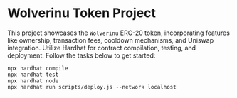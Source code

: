 # Wolverinu Token Project

This project showcases the `Wolverinu` ERC-20 token, incorporating features like ownership, transaction fees, cooldown mechanisms, and Uniswap integration. Utilize Hardhat for contract compilation, testing, and deployment. Follow the tasks below to get started:

```shell
npx hardhat compile
npx hardhat test
npx hardhat node
npx hardhat run scripts/deploy.js --network localhost
```